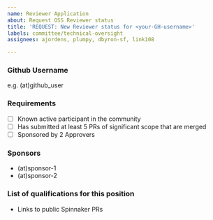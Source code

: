 ```yaml
---
name: Reviewer Application
about: Request OSS Reviewer status
title: 'REQUEST: New Reviewer status for <your-GH-username>'
labels: committee/technical-oversight
assignees: ajordens, plumpy, dbyron-sf, link108

---
```


### Github Username

e.g. (at)github_user

### Requirements

- [ ] Known active participant in the community
- [ ] Has submitted at least 5 PRs of significant scope that are merged
- [ ] Sponsored by 2 Approvers

### Sponsors

- (at)sponsor-1
- (at)sponsor-2

### List of qualifications for this position

- Links to public Spinnaker PRs
